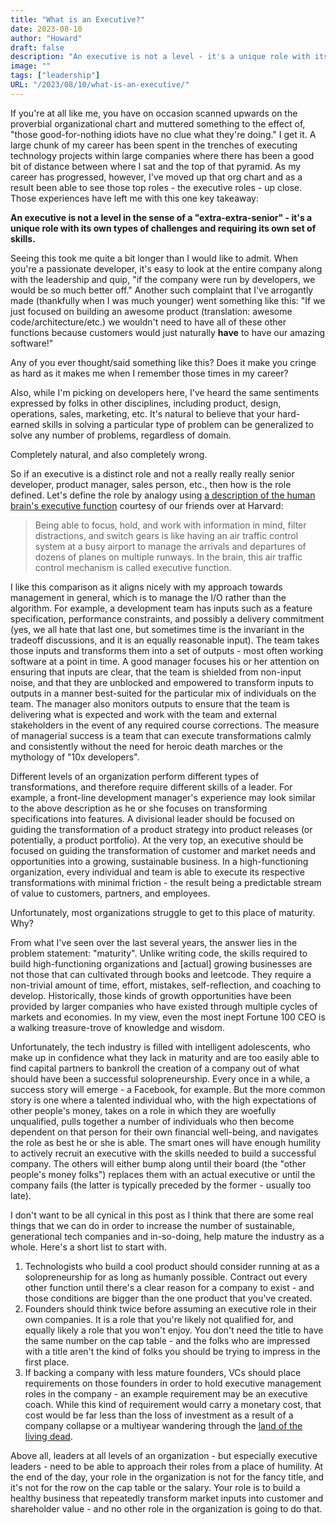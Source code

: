 ```yaml
---
title: "What is an Executive?"
date: 2023-08-10
author: "Howard"
draft: false
description: "An executive is not a level - it's a unique role with its own types of challenges and requiring its own set of skills. Leaders ignore that to their own and everyone else's peril."
image: ""
tags: ["leadership"]
URL: "/2023/08/10/what-is-an-executive/"
---
```


If you're at all like me, you have on occasion scanned upwards on the proverbial organizational chart and muttered something to the effect of, "those good-for-nothing idiots have no clue what they're doing." I get it. A large chunk of my career has been spent in the trenches of executing technology projects within large companies where there has been a good bit of distance between where I sat and the top of that pyramid. As my career has progressed, however, I've moved up that org chart and as a result been able to see those top roles - the executive roles - up close. Those experiences have left me with this one key takeaway:

**An executive is not a level in the sense of a "extra-extra-senior" - it's a unique role with its own types of challenges and requiring its own set of skills.**

Seeing this took me quite a bit longer than I would like to admit. When you're a passionate developer, it's easy to look at the entire company along with the leadership and quip, "if the company were run by developers, we would be so much better off." Another such complaint that I've arrogantly made (thankfully when I was much younger) went something like this: "If we just focused on building an awesome product (translation: awesome code/architecture/etc.) we wouldn't need to have all of these other functions because customers would just naturally **have** to have our amazing software!"

Any of you ever thought/said something like this? Does it make you cringe as hard as it makes me when I remember those times in my career?

Also, while I'm picking on developers here, I've heard the same sentiments expressed by folks in other disciplines, including product, design, operations, sales, marketing, etc. It's natural to believe that your hard-earned skills in solving a particular type of problem can be generalized to solve any number of problems, regardless of domain. 

Completely natural, and also completely wrong.

So if an executive is a distinct role and not a really really really senior developer, product manager, sales person, etc., then how is the role defined. Let's define the role by analogy using [a description of the human brain's executive function](https://developingchild.harvard.edu/resources/what-is-executive-function-and-how-does-it-relate-to-child-development/) courtesy of our friends over at Harvard:

> Being able to focus, hold, and work with information in mind, filter distractions, and switch gears is like having an air traffic control system at a busy airport to manage the arrivals and departures of dozens of planes on multiple runways. In the brain, this air traffic control mechanism is called executive function.

I like this comparison as it aligns nicely with my approach towards management in general, which is to manage the I/O rather than the algorithm. For example, a development team has inputs such as a feature specification, performance constraints, and possibly a delivery commitment (yes, we all hate that last one, but sometimes time is the invariant in the tradeoff discussions, and it is an equally reasonable input). The team takes those inputs and transforms them into a set of outputs - most often working software at a point in time. A good manager focuses his or her attention on ensuring that inputs are clear, that the team is shielded from non-input noise, and that they are unblocked and empowered to transform inputs to outputs in a manner best-suited for the particular mix of individuals on the team. The manager also monitors outputs to ensure that the team is delivering what is expected and work with the team and external stakeholders in the event of any required course corrections. The measure of managerial success is a team that can execute transformations calmly and consistently without the need for heroic death marches or the mythology of "10x developers". 

Different levels of an organization perform different types of transformations, and therefore require different skills of a leader. For example, a front-line development manager's experience may look similar to the above description as he or she focuses on transforming specifications into features. A divisional leader should be focused on guiding the transformation of a product strategy into product releases (or potentially, a product portfolio). At the very top, an executive should be focused on guiding the transformation of customer and market needs and opportunities into a growing, sustainable business. In a high-functioning organization, every individual and team is able to execute its respective transformations with minimal friction - the result being a predictable stream of value to customers, partners, and employees. 

Unfortunately, most organizations struggle to get to this place of maturity. Why?

From what I've seen over the last several years, the answer lies in the problem statement: "maturity". Unlike writing code, the skills required to build high-functioning organizations and [actual] growing businesses are not those that can cultivated through books and leetcode. They require a non-trivial amount of time, effort, mistakes, self-reflection, and coaching to develop. Historically, those kinds of growth opportunities have been provided by larger companies who have existed through multiple cycles of markets and economies. In my view, even the most inept Fortune 100 CEO is a walking treasure-trove of knowledge and wisdom.

Unfortunately, the tech industry is filled with intelligent adolescents, who make up in confidence what they lack in maturity and are too easily able to find capital partners to bankroll the creation of a company out of what should have been a successful solopreneurship. Every once in a while, a success story will emerge - a Facebook, for example. But the more common story is one where a talented individual who, with the high expectations of other people's money, takes on a role in which they are woefully unqualified, pulls together a number of individuals who then become dependent on that person for their own financial well-being, and navigates the role as best he or she is able. The smart ones will have enough humility to actively recruit an executive with the skills needed to build a successful company. The others will either bump along until their board (the "other people's money folks") replaces them with an actual executive or until the company fails (the latter is typically preceded by the former - usually too late).

I don't want to be all cynical in this post as I think that there are some real things that we can do in order to increase the number of sustainable, generational tech companies and in-so-doing, help mature the industry as a whole. Here's a short list to start with.

1. Technologists who build a cool product should consider running at as a solopreneurship for as long as humanly possible. Contract out every other function until there's a clear reason for a company to exist - and those conditions are bigger than the one product that you've created.
2. Founders should think twice before assuming an executive role in their own companies. It is a role that you're likely not qualified for, and equally likely a role that you won't enjoy. You don't need the title to have the same number on the cap table - and the folks who are impressed with a title aren't the kind of folks you should be trying to impress in the first place.
3. If backing a company with less mature founders, VCs should place requirements on those founders in order to hold executive management roles in the company - an example requirement may be an executive coach. While this kind of requirement would carry a monetary cost, that cost would be far less than the loss of investment as a result of a company collapse or a multiyear wandering through the [land of the living dead](http://www.daniellemorrill.com/2013/03/zombie-startups/).

Above all, leaders at all levels of an organization - but especially executive leaders - need to be able to approach their roles from a place of humility. At the end of the day, your role in the organization is not for the fancy title, and it's not for the row on the cap table or the salary. Your role is to build a healthy business that repeatedly transform market inputs into customer and shareholder value - and no other role in the organization is going to do that.